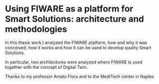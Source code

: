 # Using FIWARE as a platform for Smart Solutions: architecture and methodologies 

In this thesis work I analyzed the FIWARE platform, how and why it was conceived, how it works and how it can be used to develop quality Smart Solutions.

In particular, two architectures were analyzed where FIWARE is used together with the concept of Digital Twin.

Thanks to my professor Amato Flora and to the MedITech center in Naples
